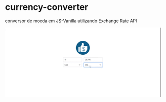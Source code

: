 # currency-converter
conversor de moeda em JS-Vanilla utilizando Exchange Rate API

<img src="https://github.com/CaiqueRamos/currency-converter/blob/master/demo.gif?raw=true" />
